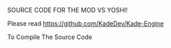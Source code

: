 SOURCE CODE FOR THE MOD VS YOSHI!

Please read https://github.com/KadeDev/Kade-Engine

To Compile The Source Code
